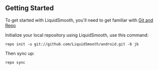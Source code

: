 
Getting Started
---------------

To get started with LiquidSmooth, you'll need to get familiar
with [Git and Repo](http://source.android.com/download/using-repo)

Initialize your local repository using LiquidSmooth, use this command:

    repo init -u git://github.com/LiquidSmooth/android.git -b jb

Then sync up:

    repo sync

